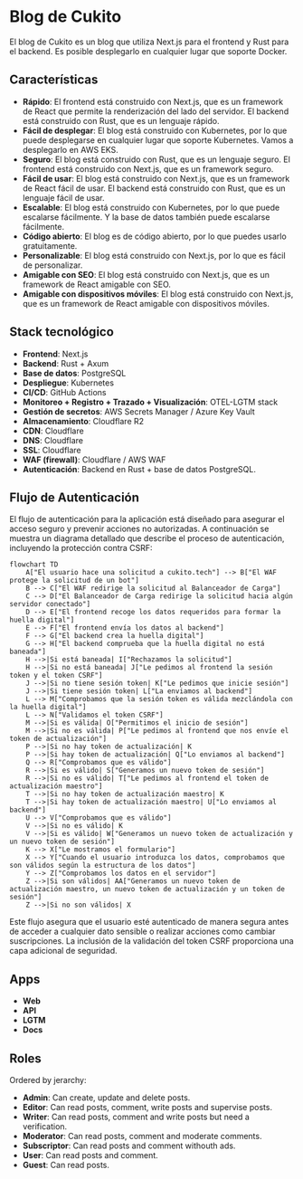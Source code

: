 # Blog de Cukito

El blog de Cukito es un blog que utiliza Next.js para el frontend y Rust para el backend. Es posible desplegarlo en cualquier lugar que soporte Docker.

## Características

- **Rápido**: El frontend está construido con Next.js, que es un framework de React que permite la renderización del lado del servidor. El backend está construido con Rust, que es un lenguaje rápido.
- **Fácil de desplegar**: El blog está construido con Kubernetes, por lo que puede desplegarse en cualquier lugar que soporte Kubernetes. Vamos a desplegarlo en AWS EKS.
- **Seguro**: El blog está construido con Rust, que es un lenguaje seguro. El frontend está construido con Next.js, que es un framework seguro.
- **Fácil de usar**: El blog está construido con Next.js, que es un framework de React fácil de usar. El backend está construido con Rust, que es un lenguaje fácil de usar.
- **Escalable**: El blog está construido con Kubernetes, por lo que puede escalarse fácilmente. Y la base de datos también puede escalarse fácilmente.
- **Código abierto**: El blog es de código abierto, por lo que puedes usarlo gratuitamente.
- **Personalizable**: El blog está construido con Next.js, por lo que es fácil de personalizar.
- **Amigable con SEO**: El blog está construido con Next.js, que es un framework de React amigable con SEO.
- **Amigable con dispositivos móviles**: El blog está construido con Next.js, que es un framework de React amigable con dispositivos móviles.

## Stack tecnológico

- **Frontend**: Next.js
- **Backend**: Rust + Axum
- **Base de datos**: PostgreSQL
- **Despliegue**: Kubernetes
- **CI/CD**: GitHub Actions
- **Monitoreo + Registro + Trazado + Visualización**: OTEL-LGTM stack
- **Gestión de secretos**: AWS Secrets Manager / Azure Key Vault
- **Almacenamiento**: Cloudflare R2
- **CDN**: Cloudflare
- **DNS**: Cloudflare
- **SSL**: Cloudflare
- **WAF (firewall)**: Cloudflare / AWS WAF
- **Autenticación**: Backend en Rust + base de datos PostgreSQL.

## Flujo de Autenticación

El flujo de autenticación para la aplicación está diseñado para asegurar el acceso seguro y prevenir acciones no autorizadas. A continuación se muestra un diagrama detallado que describe el proceso de autenticación, incluyendo la protección contra CSRF:

```mermaid
flowchart TD
    A["El usuario hace una solicitud a cukito.tech"] --> B["El WAF protege la solicitud de un bot"]
    B --> C["El WAF redirige la solicitud al Balanceador de Carga"]
    C --> D["El Balanceador de Carga redirige la solicitud hacia algún servidor conectado"]
    D --> E["El frontend recoge los datos requeridos para formar la huella digital"]
    E --> F["El frontend envía los datos al backend"]
    F --> G["El backend crea la huella digital"]
    G --> H["El backend comprueba que la huella digital no está baneada"]
    H -->|Si está baneada| I["Rechazamos la solicitud"]
    H -->|Si no está baneada| J["Le pedimos al frontend la sesión token y el token CSRF"]
    J -->|Si no tiene sesión token| K["Le pedimos que inicie sesión"]
    J -->|Si tiene sesión token| L["La enviamos al backend"]
    L --> M["Comprobamos que la sesión token es válida mezclándola con la huella digital"]
    L --> N["Validamos el token CSRF"]
    M -->|Si es válida| O["Permitimos el inicio de sesión"]
    M -->|Si no es válida| P["Le pedimos al frontend que nos envíe el token de actualización"]
    P -->|Si no hay token de actualización| K
    P -->|Si hay token de actualización| Q["Lo enviamos al backend"]
    Q --> R["Comprobamos que es válido"]
    R -->|Si es válido| S["Generamos un nuevo token de sesión"]
    R -->|Si no es válido| T["Le pedimos al frontend el token de actualización maestro"]
    T -->|Si no hay token de actualización maestro| K
    T -->|Si hay token de actualización maestro| U["Lo enviamos al backend"]
    U --> V["Comprobamos que es válido"]
    V -->|Si no es válido| K
    V -->|Si es válido| W["Generamos un nuevo token de actualización y un nuevo token de sesión"]
    K --> X["Le mostramos el formulario"]
    X --> Y["Cuando el usuario introduzca los datos, comprobamos que son válidos según la estructura de los datos"]
    Y --> Z["Comprobamos los datos en el servidor"]
    Z -->|Si son válidos| AA["Generamos un nuevo token de actualización maestro, un nuevo token de actualización y un token de sesión"]
    Z -->|Si no son válidos| X
```

Este flujo asegura que el usuario esté autenticado de manera segura antes de acceder a cualquier dato sensible o realizar acciones como cambiar suscripciones. La inclusión de la validación del token CSRF proporciona una capa adicional de seguridad.

## Apps

- **Web**
- **API**
- **LGTM**
- **Docs**

## Roles

Ordered by jerarchy:

- **Admin**: Can create, update and delete posts.
- **Editor**: Can read posts, comment, write posts and supervise posts.
- **Writer**: Can read posts, comment and write posts but need a verification.
- **Moderator**: Can read posts, comment and moderate comments.
- **Subscriptor**: Can read posts and comment withouth ads.
- **User**: Can read posts and comment.
- **Guest**: Can read posts.
